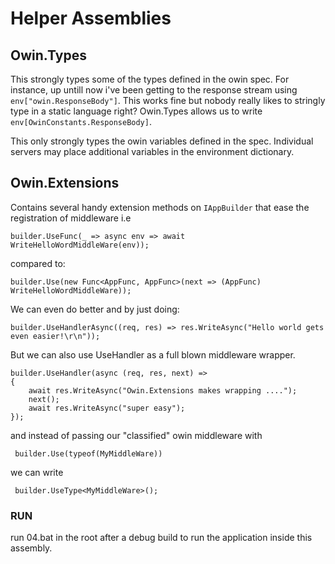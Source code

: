 ﻿# Helper Assemblies

## Owin.Types

This strongly types some of the types defined in the owin spec. For instance, up untill now i've been getting to the response stream using `env["owin.ResponseBody"]`. 
This works fine but nobody really likes to stringly type in a static language right? Owin.Types allows us to write `env[OwinConstants.ResponseBody]`. 

This only strongly types the owin variables defined in the spec. Individual servers may place additional variables in the environment dictionary.

## Owin.Extensions

Contains several handy extension methods on `IAppBuilder` that ease the registration of middleware i.e

    builder.UseFunc(_ => async env => await WriteHelloWordMiddleWare(env));

compared to: 

    builder.Use(new Func<AppFunc, AppFunc>(next => (AppFunc) WriteHelloWordMiddleWare));

We can even do better and by just doing:

    builder.UseHandlerAsync((req, res) => res.WriteAsync("Hello world gets even easier!\r\n"));


But we can also use UseHandler as a full blown middleware wrapper.

    builder.UseHandler(async (req, res, next) =>
    {
        await res.WriteAsync("Owin.Extensions makes wrapping ....");
        next();
        await res.WriteAsync("super easy");
    });

and instead of passing our "classified" owin middleware with 

     builder.Use(typeof(MyMiddleWare))

we can write 

     builder.UseType<MyMiddleWare>();

### RUN

run 04.bat in the root after a debug build to run the application inside this assembly.

